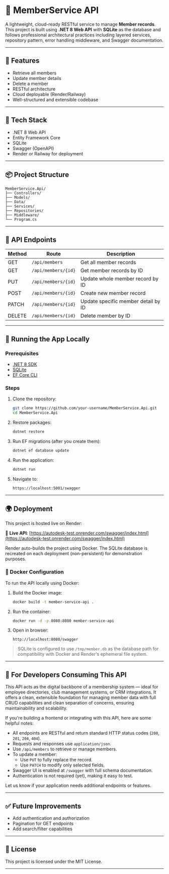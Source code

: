 # 👥 MemberService API

A lightweight, cloud-ready RESTful service to manage **Member records**. This project is built using **.NET 8 Web API** with **SQLite** as the database and follows professional architectural practices including layered services, repository pattern, error handling middleware, and Swagger documentation.

---

## 🚀 Features

- Retrieve all members
- Update member details
- Delete a member
- RESTful architecture
- Cloud deployable (Render/Railway)
- Well-structured and extensible codebase

---

## 🧱 Tech Stack

- .NET 8 Web API
- Entity Framework Core
- SQLite
- Swagger (OpenAPI)
- Render or Railway for deployment

---

## 📦 Project Structure

```
MemberService.Api/
├── Controllers/
├── Models/
├── Data/
├── Services/
├── Repositories/
├── Middleware/
└── Program.cs
```

---

## 🎯 API Endpoints

| Method | Route               | Description                         |
| ------ | ------------------- | ----------------------------------- |
| GET    | `/api/members`      | Get all member records              |
| GET    | `/api/members/{id}` | Get member records by ID            |
| PUT    | `/api/members/{id}` | Update whole member record by ID    |
| POST   | `/api/members/{id}` | Create new member record            |
| PATCH  | `/api/members/{id}` | Update specific member detail by ID |
| DELETE | `/api/members/{id}` | Delete member by ID                 |

---

## 🔧 Running the App Locally

### Prerequisites

- [.NET 8 SDK](https://dotnet.microsoft.com/en-us/download)
- [SQLite](https://www.sqlite.org/download.html)
- [EF Core CLI](https://docs.microsoft.com/en-us/ef/core/cli/dotnet)

### Steps

1. Clone the repository:

   ```bash
   git clone https://github.com/your-username/MemberService.Api.git
   cd MemberService.Api
   ```

2. Restore packages:

   ```bash
   dotnet restore
   ```

3. Run EF migrations (after you create them):

   ```bash
   dotnet ef database update
   ```

4. Run the application:

   ```bash
   dotnet run
   ```

5. Navigate to:
   ```
   https://localhost:5001/swagger
   ```

---

## 🌍 Deployment

This project is hosted live on Render:

🔗 **Live API**: [https://autodesk-test.onrender.com/swagger/index.html](https://autodesk-test.onrender.com/swagger/index.html)

Render auto-builds the project using Docker. The SQLite database is recreated on each deployment (non-persistent) for demonstration purposes.

### 🐳 Docker Configuration

To run the API locally using Docker:

1. Build the Docker image:

   ```bash
   docker build -t member-service-api .
   ```

2. Run the container:

   ```bash
   docker run -d -p 8080:8080 member-service-api
   ```

3. Open in browser:
   ```
   http://localhost:8080/swagger
   ```

> SQLite is configured to use `/tmp/member.db` as the database path for compatibility with Docker and Render's ephemeral file system.

---

## 📘 For Developers Consuming This API

This API acts as the digital backbone of a membership system — ideal for employee directories, club management systems, or CRM integrations. It offers a clean, extensible foundation for managing member data with full CRUD capabilities and clean separation of concerns, ensuring maintainability and scalability.

If you're building a frontend or integrating with this API, here are some helpful notes:

- All endpoints are RESTful and return standard HTTP status codes (`200`, `201`, `204`, `404`).
- Requests and responses use `application/json`.
- Use `/api/members` to retrieve or manage members.
- To update a member:
  - Use `PUT` to fully replace the record.
  - Use `PATCH` to modify only selected fields.
- Swagger UI is enabled at `/swagger` with full schema documentation.
- Authentication is not required (yet), making it easy to test.

Let us know if your application needs additional endpoints or features.

---

## ✅ Future Improvements

- Add authentication and authorization
- Pagination for GET endpoints
- Add search/filter capabilities

---

## 🪪 License

This project is licensed under the MIT License.

---
